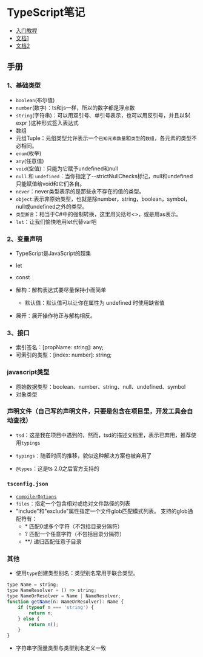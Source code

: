 # TypeScript笔记

+ [入门教程](https://ts.xcatliu.com/)
+ [文档1](https://zhongsp.gitbooks.io/typescript-handbook/)
+ [文档2](http://www.runoob.com/manual/gitbook/TypeScript/_book/index.html)

## 手册

### 1、基础类型

+ `boolean`(布尔值)
+ `number`(数字)：ts和js一样，所以的数字都是浮点数
+ `string`(字符串)：可以用双引号、单引号表示，也可以用反引号，并且以${ expr }这种形式签入表达式
+ 数组
+ 元组Tuple：元组类型允许表示一个`已知元素数量`和`类型`的`数组`，各元素的类型不必相同。
+ `enum`(枚举)
+ `any`(任意值)
+ `void`(空值)：只能为它赋予undefined和null
+ `null` 和 `undefined`：当你指定了--strictNullChecks标记，null和undefined只能赋值给void和它们各自。
+ `never`：never类型表示的是那些永不存在的值的类型。
+ `object`:表示非原始类型，也就是除number，string，boolean，symbol，null或undefined之外的类型。
+ `类型断言`：相当于C#中的强制转换，这里用尖括号<>，或是用as表示。
+ `let`：让我们愉快地用let代替var吧

### 2、变量声明

+ TypeScript是JavaScript的超集
+ let
+ const
+ 解构：解构表达式要尽量保持小而简单
  + 默认值：默认值可以让你在属性为 undefined 时使用缺省值

+ 展开：展开操作符正与解构相反。

### 3、接口

+ 索引签名：[propName: string]: any;
+ 可索引的类型：[index: number]: string;

### javascript类型

+ 原始数据类型：boolean、number、string、null、undefined、symbol
+ 对象类型

### 声明文件（自己写的声明文件，只要是包含在项目里，开发工具会自动查找）

+ `tsd`：这是我在项目中遇到的，然而，tsd的描述文档里，表示已弃用，推荐使用`typings`

+ `typings`：随着时间的推移，貌似这种解决方案也被弃用了

+ `@types`：这是ts 2.0之后官方支持的

### `tsconfig.json`

+ [`compilerOptions`](http://www.typescriptlang.org/docs/handbook/compiler-options.html)
+ `files`：指定一个包含相对或绝对文件路径的列表
+ "include"和"exclude"属性指定一个文件glob匹配模式列表。 支持的glob通配符有：
  + \* 匹配0或多个字符（不包括目录分隔符）
  + ? 匹配一个任意字符（不包括目录分隔符）
  + **/ 递归匹配任意子目录

### 其他

+ 使用`type`创建类型别名：类型别名常用于联合类型。

~~~ js
type Name = string;
type NameResolver = () => string;
type NameOrResolver = Name | NameResolver;
function getName(n: NameOrResolver): Name {
    if (typeof n === 'string') {
        return n;
    } else {
        return n();
    }
}
~~~

+ 字符串字面量类型与类型别名定义一致
